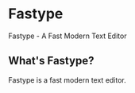 # Fastype

Fastype - A Fast Modern Text Editor

## What's Fastype?

Fastype is a fast modern text editor.

